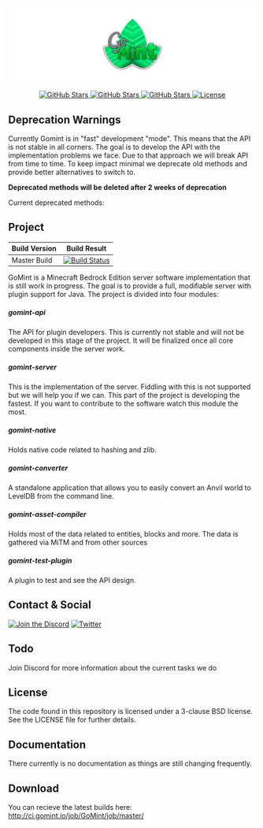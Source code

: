 ![GoMint](.github/gomint-github-optimized.png)

<p align="center">

  <!-- STAR BADGE -->
  <a href="https://github.com/GoMint/GoMint/stargazers">
    <img alt="GitHub Stars" src="https://img.shields.io/github/stars/GoMint/GoMint.svg">
  </a>
  <!-- ISSUES BADGE -->
  <a href="https://github.com/GoMint/GoMint/issues">
    <img alt="GitHub Stars" src="https://img.shields.io/github/issues/GoMint/GoMint.svg">
  </a>
  <!-- VERSION BADGE -->
  <a href="https://github.com/GoMint/GoMint">
    <img alt="GitHub Stars" src="https://img.shields.io/badge/version-1.0.5-green.svg">
  </a>
  <!-- LICENSE BADGE -->
  <a href="https://opensource.org/licenses/BSD-3-Clause">
    <img alt="License" src="https://img.shields.io/badge/License-BSD%203--Clause-blue.svg">
  </a>

</p>

Deprecation Warnings
--
Currently Gomint is in "fast" development "mode". This means that the API is not stable in all corners. The goal is to
develop the API with the implementation problems we face. Due to that approach we will break API from time to time. To keep
impact minimal we deprecate old methods and provide better alternatives to switch to. 

**Deprecated methods will be deleted after 2 weeks of deprecation**

Current deprecated methods:


Project
--

Build Version | Build Result
------------ | -------------|
Master Build | [![Build Status](https://travis-ci.org/GoMint/GoMint.svg?branch=master)](https://travis-ci.org/GoMint/GoMint)

GoMint is a Minecraft Bedrock Edition server software implementation that is still work in progress.
The goal is to provide a full, modifiable server with plugin support for Java.
The project is divided into four modules:

##### gomint-api
The API for plugin developers. This is currently not stable and will not be developed in this stage
of the project. It will be finalized once all core components inside the server work.

##### gomint-server
This is the implementation of the server. Fiddling with this is not supported but we will help you if we can.
This part of the project is developing the fastest. If you want to contribute to the software watch this module the
most.

##### gomint-native
Holds native code related to hashing and zlib.

##### gomint-converter
A standalone application that allows you to easily convert an Anvil world to LevelDB from the command line.

##### gomint-asset-compiler
Holds most of the data related to entities, blocks and more. The data is gathered via MiTM and from other sources

##### gomint-test-plugin
A plugin to test and see the API design. 

## Contact & Social
[![Join the Discord](http://puu.sh/v9UB9/944431c790.png)](https://discord.gg/qC4nJVN)
[![Twitter](http://puu.sh/v9V9H/ad70c8acf7.png)](https://twitter.com/GomintPe)

## Todo
Join Discord for more information about the current tasks we do

## License

The code found in this repository is licensed under a 3-clause BSD license. See the LICENSE file for further
details.

## Documentation

There currently is no documentation as things are still changing frequently.

## Download

You can recieve the latest builds here: http://ci.gomint.io/job/GoMint/job/master/
